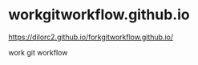 # workgitworkflow.github.io

https://dilorc2.github.io/forkgitworkflow.github.io/

work git workflow
